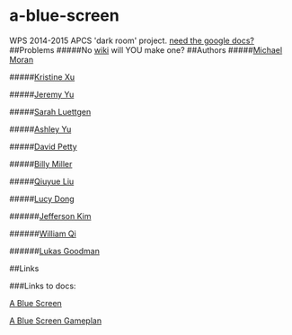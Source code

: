 # a-blue-screen
WPS 2014-2015 APCS 'dark room' project. [need the google docs?](#links-to-docs)
##Problems
#####No [wiki](https://github.com/wps-2014-2015-apcs/a-blue-screen/wiki) will YOU make one?
##Authors
#####[Michael Moran](mailto:haelmic3@gmail.com)
		
		
#####[Kristine Xu](mailto:xu.cupcake.kristine@gmail.com)
		
		
#####[Jeremy Yu](mailto:farmeryu@gmail.com)
		
		
#####[Sarah Luettgen](mailto:sarah.luettgen@gmail.com)
		
		
#####[Ashley Yu](mailto:ash.yu08@gmail.com)
		
		
#####[David Petty](mailto:dpetty@winchesterps.org)
		
		
#####[Billy Miller](mailto:wbrm77@gmail.com)
		
		
#####[Qiuyue Liu](mailto:qiuyueliu97@gmail.com)
		
		
#####[Lucy Dong](mailto:lucydong22@gmail.com)
		
			
######[Jefferson Kim](mailto:jeffersonkim97@gmail.com)
		
		
######[William Qi](mailto:will.qi98@gmail.com)
		
		
######[Lukas Goodman](mailto:lukasrossgoodman@gmail.com)
<!--[1605035@wpsstudent.com](mailto:1605035@wpsstudent.com)-->
##Links

###Links to docs:

[A Blue Screen](https://docs.google.com/document/d/1Hp0Nv7hgZM88qkajNC9Hs57XBNz90YUl7AC6pRJqdgc/)

[A Blue Screen Gameplan](https://docs.google.com/document/d/1gHwWLMsIPCt5yStfbBdxXBVj23sxi-I5mRu6wq9XLws/)

